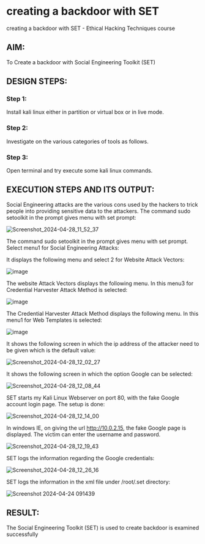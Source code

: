 # creating a backdoor with SET
creating a backdoor with SET - Ethical Hacking Techniques course

## AIM:
To Create a backdoor with Social Engineering Toolkit (SET)

## DESIGN STEPS:
### Step 1:
Install kali linux either in partition or virtual box or in live mode.

### Step 2:
Investigate on the various categories of tools as follows.

### Step 3:
Open terminal and try execute some kali linux commands.

## EXECUTION STEPS AND ITS OUTPUT:
Social Engineering attacks are the various cons used by the hackers to trick people into providing sensitive data to the attackers. The command sudo setoolkit in the prompt gives menu with set prompt:

![Screenshot_2024-04-28_11_52_37](https://github.com/JananiSoundararajan/creating-a-backdoor-with-SET/assets/119477549/e67abd28-edff-40a1-973f-50e402357549)


The command sudo setoolkit in the prompt gives menu with set prompt. Select menu1 for Social Engineering Attacks:

It displays the following menu and select 2 for Website Attack Vectors:

![image](https://github.com/Yamunaasri/creating-a-backdoor-with-SET/assets/115707860/880a2bde-a9f3-452a-90f1-bdd2a2a9f572)

The website Attack Vectors displays the following menu. In this menu3 for Credential Harvester Attack Method is selected:

![image](https://github.com/Yamunaasri/creating-a-backdoor-with-SET/assets/115707860/8ed9bef6-f39f-4666-83d3-ea373ef49105)

The Credential Harvester Attack Method displays the following menu. In this menu1 for Web Templates is selected: 

![image](https://github.com/Yamunaasri/creating-a-backdoor-with-SET/assets/115707860/3c59ee6c-17fb-4fe6-a892-ca404e6f809c)

It shows the following screen in which the ip address of the attacker need to be given which is the default value:

![Screenshot_2024-04-28_12_02_27](https://github.com/JananiSoundararajan/creating-a-backdoor-with-SET/assets/119477549/aae80965-20fa-46fa-878d-f0f912e8dc2e)


It shows the following screen in which the option Google can be selected: 

![Screenshot_2024-04-28_12_08_44](https://github.com/JananiSoundararajan/creating-a-backdoor-with-SET/assets/119477549/77bf3ede-6f37-4abf-9e5c-5a0a20f71a38)


SET starts my Kali Linux Webserver on port 80, with the fake Google account login page. The setup is done: 

![Screenshot_2024-04-28_12_14_00](https://github.com/JananiSoundararajan/creating-a-backdoor-with-SET/assets/119477549/2b41ad0b-3065-490f-bc59-d5a641acb56f)


In windows IE, on giving the url http://10.0.2.15, the fake Google page is displayed. The victim can enter the username and password.

![Screenshot_2024-04-28_12_19_43](https://github.com/JananiSoundararajan/creating-a-backdoor-with-SET/assets/119477549/136422da-1e97-471c-9ff9-273da837ac37)


SET logs the information regarding the Google credentials: 

![Screenshot_2024-04-28_12_26_16](https://github.com/JananiSoundararajan/creating-a-backdoor-with-SET/assets/119477549/e822fdf9-0c18-488f-b36a-361a5a8cbab3)


SET logs the information in the xml file under /root/.set directory:

![Screenshot 2024-04-24 091439](https://github.com/Yamunaasri/creating-a-backdoor-with-SET/assets/115707860/d5cb5cc7-d79a-4a16-a3e9-2cf6bf9a03c5)

## RESULT:
The Social Engineering Toolkit (SET) is used to create backdoor is  examined successfully


